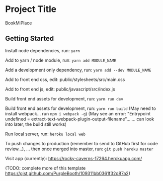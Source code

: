 
# Project Title
BookMiPlace

## Getting Started
Install node dependencies, run: `yarn`

Add to yarn / node module, run: `yarn add MODULE_NAME`

Add a development only dependency, run: `yarn add --dev MODULE_NAME`

Add to front end css, edit: public/stylesheets/src/main.css

Add to front end js, edit: public/javascript/src/index.js

Build front end assets for development, run: `yarn run dev`

Build front end assets for development, run: `yarn run build`
  (May need to install webpack... run `npm i webpack -g`)
  (May see an error: "Entrypoint undefined = extract-text-webpack-plugin-output-filename"...
  ... can look into later, the build still works)


Run local server, run: `heroku local web`


To push changes to production (remember to send to GitHub first for code review...),
... then once merged into master, run: 
`git push heroku master`

Visit app (currently): https://rocky-caverns-17264.herokuapp.com/


(TODO: complete more of this template https://gist.github.com/PurpleBooth/109311bb0361f32d87a2)


